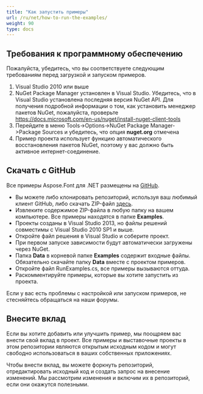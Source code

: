 ```yaml
---
title: "Как запустить примеры"
url: /ru/net/how-to-run-the-examples/
weight: 90
type: docs
---
```



## **Требования к программному обеспечению**
Пожалуйста, убедитесь, что вы соответствуете следующим требованиям перед загрузкой и запуском примеров.

1. Visual Studio 2010 или выше
1. NuGet Package Manager установлен в Visual Studio. Убедитесь, что в Visual Studio установлена последняя версия NuGet API. Для получения подробной информации о том, как установить менеджер пакетов NuGet, пожалуйста, проверьте <https://docs.microsoft.com/en-us/nuget/install-nuget-client-tools>
1. Перейдите в меню Tools->Options->NuGet Package Manager->Package Sources и убедитесь, что опция **nuget.org** отмечена
1. Пример проекта использует функцию автоматического восстановления пакетов NuGet, поэтому у вас должно быть активное интернет-соединение.
## **Скачать с GitHub**
Все примеры Aspose.Font для .NET размещены на [GitHub](https://github.com/aspose-email/Aspose.Email-for-.NET).

- Вы можете либо клонировать репозиторий, используя ваш любимый клиент GitHub, либо скачать ZIP-файл [здесь](https://docs.microsoft.com/en-us/nuget/install-nuget-client-tools).
- Извлеките содержимое ZIP-файла в любую папку на вашем компьютере. Все примеры находятся в папке **Examples**.
- Проекты созданы в Visual Studio 2013, но файлы решений совместимы с Visual Studio 2010 SP1 и выше.
- Откройте файл решения в Visual Studio и соберите проект.
- При первом запуске зависимости будут автоматически загружены через NuGet.
- Папка **Data** в корневой папке **Examples** содержит входные файлы. Обязательно скачайте папку **Data** вместе с проектом примеров.
- Откройте файл RunExamples.cs, все примеры вызываются оттуда.
- Раскомментируйте примеры, которые вы хотите запустить из проекта.

Если у вас есть проблемы с настройкой или запуском примеров, не стесняйтесь обращаться на наши форумы.
## **Внесите вклад**
Если вы хотите добавить или улучшить пример, мы поощряем вас внести свой вклад в проект. Все примеры и выставочные проекты в этом репозитории являются открытым исходным кодом и могут свободно использоваться в ваших собственных приложениях.

Чтобы внести вклад, вы можете форкнуть репозиторий, отредактировать исходный код и создать запрос на внесение изменений. Мы рассмотрим изменения и включим их в репозиторий, если они окажутся полезными.